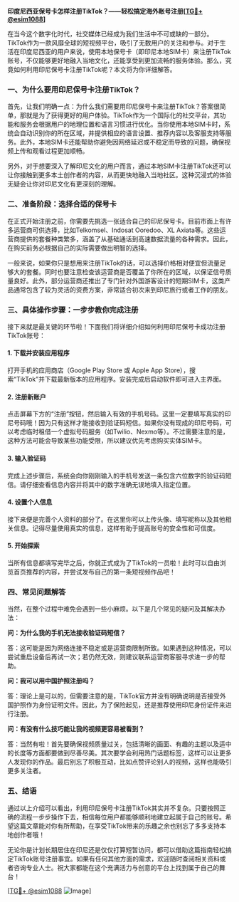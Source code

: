 **印度尼西亚保号卡怎样注册TikTok？——轻松搞定海外账号注册[[TG💪+ @esim1088](https://t.me/s/esim1088)]**

在当今这个数字化时代，社交媒体已经成为我们生活中不可或缺的一部分。TikTok作为一款风靡全球的短视频平台，吸引了无数用户的关注和参与。对于生活在印度尼西亚的用户来说，使用本地保号卡（即印尼本地SIM卡）来注册TikTok账号，不仅能够更好地融入当地文化，还能享受到更加流畅的服务体验。那么，究竟如何利用印尼保号卡注册TikTok呢？本文将为你详细解答。

### 一、为什么要用印尼保号卡注册TikTok？

首先，让我们明确一点：为什么我们需要用印尼保号卡来注册TikTok？答案很简单，那就是为了获得更好的用户体验。TikTok作为一个国际化的社交平台，其功能和服务会根据用户的地理位置和语言习惯进行优化。当你使用本地SIM卡时，系统会自动识别你的所在区域，并提供相应的语言设置、推荐内容以及客服支持等服务。此外，本地SIM卡还能帮助你避免因网络延迟或不稳定而导致的问题，确保视频上传和观看过程更加顺畅。

另外，对于想要深入了解印尼文化的用户而言，通过本地SIM卡注册TikTok还可以让你接触到更多本土创作者的内容，从而更快地融入当地社区。这种沉浸式的体验无疑会让你对印尼文化有更深刻的理解。

### 二、准备阶段：选择合适的保号卡

在正式开始注册之前，你需要先挑选一张适合自己的印尼保号卡。目前市面上有许多运营商可供选择，比如Telkomsel、Indosat Ooredoo、XL Axiata等。这些运营商提供的套餐种类繁多，涵盖了从基础通话到高速数据流量的各种需求。因此，在购买前务必根据自己的实际需要做出明智的选择。

一般来说，如果你只是想用来注册TikTok的话，可以选择价格相对便宜但流量足够大的套餐。同时也要注意检查该运营商是否覆盖了你所在的区域，以保证信号质量良好。此外，部分运营商还推出了专门针对外国游客设计的短期SIM卡，这类产品通常包含了较为灵活的资费方案，非常适合初次来到印尼旅行或者工作的朋友。

### 三、具体操作步骤：一步步教你完成注册

接下来就是最关键的环节啦！下面我们将详细介绍如何利用印尼保号卡成功注册TikTok账号：

#### 1. 下载并安装应用程序

打开手机的应用商店（Google Play Store 或 Apple App Store），搜索“TikTok”并下载最新版本的应用程序。安装完成后启动软件即可进入主界面。

#### 2. 注册新账户

点击屏幕下方的“注册”按钮，然后输入有效的手机号码。这里一定要填写真实的印尼号码哦！因为只有这样才能接收到验证码短信。如果你没有现成的印尼号码，可以考虑临时租借一个虚拟号码服务（如Twilio、Nexmo等）。不过需要注意的是，这种方法可能会导致某些功能受限，所以建议优先考虑购买实体SIM卡。

#### 3. 输入验证码

完成上述步骤后，系统会向你刚刚输入的手机号发送一条包含六位数字的验证码短信。请仔细查看信息内容并将其中的数字准确无误地填入指定位置。

#### 4. 设置个人信息

接下来便是完善个人资料的部分了。在这里你可以上传头像、填写昵称以及其他相关信息。记得尽量使用真实的信息，这样有助于提高账号的安全性和可信度。

#### 5. 开始探索

当所有信息都填写完毕之后，你就正式成为了TikTok的一员啦！此时可以自由浏览首页推荐的内容，并尝试发布自己的第一条短视频作品吧！

### 四、常见问题解答

当然，在整个过程中难免会遇到一些小麻烦。以下是几个常见的疑问及其解决办法：

**问：为什么我的手机无法接收验证码短信？**

答：这可能是因为网络连接不稳定或是运营商限制所致。如果遇到这种情况，可以尝试重启设备后再试一次；若仍然无效，则建议联系运营商客服寻求进一步的帮助。

**问：我可以用中国护照注册吗？**

答：理论上是可以的，但需要注意的是，TikTok官方并没有明确说明是否接受外国护照作为身份证明文件。因此，为了保险起见，还是推荐使用印尼身份证件来进行注册。

**问：有没有什么技巧能让我的视频更容易被看到？**

答：当然有啦！首先要确保视频质量过关，包括清晰的画面、有趣的主题以及适中的长度等方面都要做到尽善尽美。其次要学会利用热门话题标签，这样可以让更多人发现你的作品。最后别忘了积极互动，比如点赞评论别人的视频，这样也能吸引更多关注者。

### 五、结语

通过以上介绍可以看出，利用印尼保号卡注册TikTok其实并不复杂。只要按照正确的流程一步步操作下去，相信每位用户都能够顺利地建立起属于自己的账号。希望这篇文章能对你有所帮助，在享受TikTok带来的乐趣之余也别忘了多多支持本地创作者哦！

无论你是计划长期居住在印尼还是仅仅打算短暂访问，都可以借助这篇指南轻松搞定TikTok账号注册事宜。如果有任何其他方面的需求，欢迎随时查阅相关资料或者咨询专业人士。祝大家都能在这个充满活力与创意的平台上找到属于自己的舞台！

[[TG💪+ @esim1088](https://t.me/s/esim1088) ![Image](https://i.postimg.cc/4NQfJmqS/Snipaste-2025-05-13-00-14-12.png)]